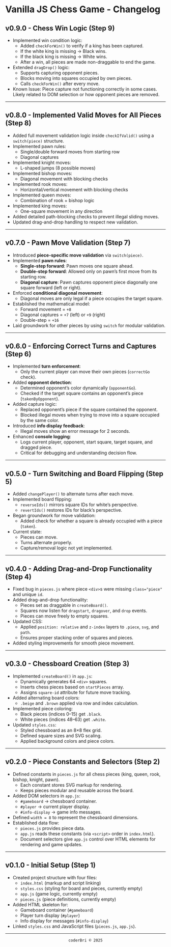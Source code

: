 # Vanilla JS Chess Game - Changelog

## v0.9.0 - Chess Win Logic (Step 9)
- Implemented win condition logic:
  - Added `checkForWin()` to verify if a king has been captured.
  - If the white king is missing → Black wins.
  - If the black king is missing → White wins.
  - After a win, all pieces are made non-draggable to end the game.
- Extended `dragDrop()` logic:
  - Supports capturing opponent pieces.
  - Blocks moving into squares occupied by own pieces.
  - Calls `checkForWin()` after every move.
- Known Issue: Piece capture not functioning correctly in some cases. Likely related to DOM selection or how opponent pieces are removed.

---

## v0.8.0 - Implemented Valid Moves for All Pieces (Step 8)
- Added full movement validation logic inside `checkIfValid()` using a `switch(piece)` structure.
- Implemented pawn rules:
  - Single/double forward moves from starting row
  - Diagonal captures
- Implemented knight moves:
  - L-shaped jumps (8 possible moves)
- Implemented bishop moves:
  - Diagonal movement with blocking checks
- Implemented rook moves:
  - Horizontal/vertical movement with blocking checks
- Implemented queen moves:
  - Combination of rook + bishop logic
- Implemented king moves:
  - One-square movement in any direction
- Added detailed path-blocking checks to prevent illegal sliding moves.
- Updated drag-and-drop handling to respect new validation.

---

## v0.7.0 - Pawn Move Validation (Step 7)
- Introduced **piece-specific move validation** via `switch(piece)`.
- Implemented **pawn rules**:
  - **Single-step forward**: Pawn moves one square ahead.
  - **Double-step forward**: Allowed only on pawn’s first move from its starting row.
  - **Diagonal capture**: Pawn captures opponent piece diagonally one square forward (left or right).
- Enforced **conditional diagonal movement**:
  - Diagonal moves are only legal if a piece occupies the target square.
- Established the mathematical model:
  - Forward movement = `+8`
  - Diagonal captures = `+7` (left) or `+9` (right)
  - Double-step = `+16`
- Laid groundwork for other pieces by using `switch` for modular validation.

---

## v0.6.0 - Enforcing Correct Turns and Captures (Step 6)
- Implemented **turn enforcement**:
  - Only the current player can move their own pieces (`correctGo` check).
- Added **opponent detection**:
  - Determined opponent’s color dynamically (`opponentGo`).
  - Checked if the target square contains an opponent’s piece (`takenByOpponent`).
- Added capture logic:
  - Replaced opponent’s piece if the square contained the opponent.
  - Blocked illegal moves when trying to move into a square occupied by the same color.
- Introduced **info display feedback**:
  - Illegal moves show an error message for 2 seconds.
- Enhanced **console logging**:
  - Logs current player, opponent, start square, target square, and dragged piece.
  - Critical for debugging and understanding decision flow.

---

## v0.5.0 - Turn Switching and Board Flipping (Step 5)
- Added `changePlayer()` to alternate turns after each move.
- Implemented board flipping:
  - `reverseIds()` mirrors square IDs for white’s perspective.
  - `revertIds()` restores IDs for black’s perspective.
- Began groundwork for move validation:
  - Added check for whether a square is already occupied with a piece (`taken`).
- Current state:
  - Pieces can move.
  - Turns alternate properly.
  - Capture/removal logic not yet implemented.

---

## v0.4.0 - Adding Drag-and-Drop Functionality (Step 4)

- Fixed bug in `pieces.js` where piece `<div>`s were missing `class="piece"` and unique `id`.
- Added drag-and-drop functionality:
  - Pieces set as draggable in `createBoard()`.
  - Squares now listen for `dragstart`, `dragover`, and `drop` events.
  - Pieces can move freely to empty squares.
- Updated CSS:
  - Applied `position: relative` and `z-index` layers to `.piece`, `svg`, and `path`.
  - Ensures proper stacking order of squares and pieces.
- Added styling improvements for smooth piece movement.

---

## v0.3.0 - Chessboard Creation (Step 3)
- Implemented `createBoard()` in `app.js`:
  - Dynamically generates 64 `<div>` squares.
  - Inserts chess pieces based on `startPieces` array.
  - Assigns `square-id` attribute for future move tracking.
- Added alternating board colors:
  - `.beige` and `.brown` applied via row and index calculation.
- Implemented piece coloring:
  - Black pieces (indices 0–15) get `.black`.
  - White pieces (indices 48–63) get `.white`.
- Updated `styles.css`:
  - Styled chessboard as an 8×8 flex grid.
  - Defined square sizes and SVG scaling.
  - Applied background colors and piece colors.

---

## v0.2.0 - Piece Constants and Selectors (Step 2)
- Defined constants in `pieces.js` for all chess pieces (king, queen, rook, bishop, knight, pawn).
  - Each constant stores SVG markup for rendering.
  - Keeps pieces modular and reusable across the board.
- Added DOM selectors in `app.js`:
  - `#gameboard` → chessboard container.
  - `#player` → current player display.
  - `#info-display` → game info messages.
- Defined `width = 8` to represent the chessboard dimensions.
- Established data flow:  
  - `pieces.js` provides piece data.  
  - `app.js` reads these constants (via `<script>` order in `index.html`).  
  - Document selectors give `app.js` control over HTML elements for rendering and game updates.

---

## v0.1.0 - Initial Setup (Step 1)
- Created project structure with four files: 
  - `index.html` (markup and script linking)
  - `styles.css` (styling for board and pieces, currently empty)
  - `app.js` (game logic, currently empty)
  - `pieces.js` (piece definitions, currently empty)
- Added HTML skeleton for:
  - Gameboard container (`#gameboard`)
  - Player turn display (`#player`)
  - Info display for messages (`#info-display`)
- Linked `styles.css` and JavaScript files (`pieces.js`, `app.js`).

---


<section align="center">
  <code>coderBri © 2025</code>
</section>
